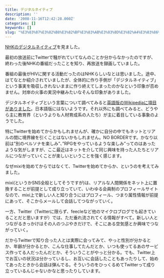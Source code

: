 ```yaml
---
title: デジタルネイティブ
description: ''
date: '2008-11-16T12:42:28.000Z'
categories: []
keywords: []
slug: "%E3%83%87%E3%82%B8%E3%82%BF%E3%83%AB%E3%83%8D%E3%82%A4%E3%83%86%E3%82%A3%E3%83%96"
---
```

[NHKのデジタルネイティブ](http://www.nhk.or.jp/digitalnative/)を見ました。

最初の放送前にTwitterで騒がれていてなんのことか分からなかったのですが、終わった後NHKの番組だったことを知り、再放送を録画していました。

番組の最後がHIVに関する活動だったのはNHKらしいなとは思いました。途中、はてなとか紹介されていましたが、全体的に作り手側が「デジタルネイティブ」という事実を吸収しきれないままに作り終えてしまったのかなという印象が否めません。対岸の火事の実況中継みたいなそんな印象がありました。

デジタルネイティブという言葉について調べてみると[英語版のWikipediaに項目がありました](http://en.wikipedia.org/wiki/Digital_native)。日本語版にはないようです。それ以外にも調べてみると、どうやら主に教育界（というよりも人材育成系の人たち）が主に着目している事象のようでした。

特にTwitterを始めてからかもしれませんが、確かに自分の中でもネットとリアルの間に境界線を引くことはないかもしれません。NO BORDERです。かなり以前は”別のペルソナを楽しみ”、”RPGをやっているような楽しみ”ってのはあったような気がしますが、ここ最近はネットを介して同じ興味を持った人たちとリアルにつながっていくことが楽しいということを強く感じます。

なぜmixiを始めてからではなくて、Twitterを始めてからか、というのを考えてみました。

mixi(というかSNS全般としてそうですが)は、リアルな人間関係をネット上に置換することが前提として成り立っていて、いわゆる会員制のプロフィールサイトなので、mixi上で新しい人と知り合うにはプロフィール、つまり属性情報が前提にあって、そこからメールして会話してつながっていく。

一方、Twitter（Twitterに限らず、feecleなど他のマイクロブログでも起きていることだと思いますが）では、ただ垂れ流されてくる情報がすべて。新しい人とつながるきっかけはその人のつぶやきだけで、そこにある空気感とか興味でつながっていく。

だからTwitterで知り合った人とは実際に会ってみて、やっと性別が分かるとか、年齢が分かるとか、こんな仕事してたんだとか、いつも使ってるあのサービス作ってる人だったんだとか、そういうことがやっと分かる。でも、Twitter上でお互いの状況は分かっているし、お互いに会話したこともあったりして、始めてあったときから会話は弾んでる。そういうのをひっくるめてTwitterって成り立っているんじゃないかなと思ったりしています。